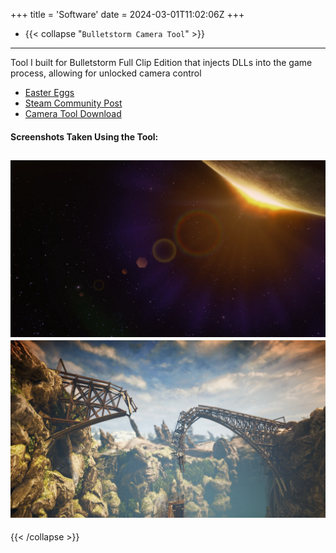 +++
title = 'Software'
date = 2024-03-01T11:02:06Z
+++

- {{< collapse "`Bulletstorm Camera Tool`" >}}
----------
Tool I built for Bulletstorm Full Clip Edition that injects DLLs into the game process, allowing for unlocked camera control  
- [Easter Eggs](/posts/bsfce)
- [Steam Community Post](https://steamcommunity.com/sharedfiles/filedetails/?id=2107554969)  
- [Camera Tool Download](/downloads/bsfce_camera_tool/BSFCE_Camera_Tool_V0.3.zip)
#### Screenshots Taken Using the Tool:
![Bulletstorm Screenshot 1](bsfce1.jpg)
![Bulletstorm Screenshot 2](bsfce2.jpg)  
----------
{{< /collapse >}}


